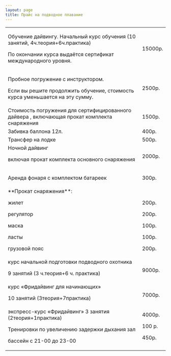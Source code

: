 ```yaml
---
layout: page
title: Прайс на подводное плавание
---
```


<table class="table table-striped">
<tr>
<td markdown="1">

Обучение дайвингу.
Начальный курс обучения  (10 занятий, 4ч.теория+6ч.практика)

По окончании курса выдаётся сертификат международного уровня.

</td>
<td markdown="1">

15000р.

</td>

</tr>
<tr>
<td markdown="1">

Пробное погружение с инструктором.

Если вы решите продолжить обучение, стоимость курса уменьшается на эту сумму.  

</td>
<td markdown="1">

2500р.

</td>

</tr>
<tr>
<td markdown="1">
Стоимость погружения  для сертифицированного дайвера ,  включающая прокат комплекта снаряжения 
</td>
<td markdown="1">
1500р.
</td>

</tr>
<tr>
<td markdown="1">
Забивка баллона 12л.
</td>
<td markdown="1">
400р.
</td>

</tr>
<tr>
<td markdown="1">
Трансфер на лодке
</td>
<td markdown="1">
500р.
</td>

</tr>
<tr>
<td markdown="1">
Ночной дайвинг 

включая прокат  комплекта основного снаряжения
</td>
<td markdown="1">
2000р.
</td>

</tr>
<tr>
<td markdown="1">

Аренда фонаря с комплектом батареек
</td>
<td markdown="1">

300р.
</td>

</tr>
<tr>
<td markdown="1">
**Прокат снаряжения**:

жилет

регулятор

маска

ласты

грузовой пояс
</td>
<td markdown="1">
&nbsp;

200р.

200р.

100р.

100р.

200р.

</td>

</tr>
<tr>
<td markdown="1">
курс начальной подготовки подводного охотника

9 занятий (3 ч.теория+6 ч. практика)
</td>
<td markdown="1">

9000р.
</td>

</tr>
<tr>
<td markdown="1">
курс «Фридайвинг для начинающих»

10 занятий (3теория+7практика)

</td>
<td markdown="1">

7000р.
</td>

</tr>
<tr>
<td markdown="1">
экспресс-курс «Фридайвинг»
3 занятия (2теория+1практика)

Тренировки по увеличению задержки дыхания зал

бассейн с 21-00 до 23-00
</td>
<td markdown="1">
4000р.

100 р.

450р.
</td>

</tr>
</table>